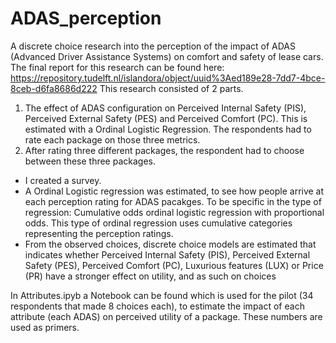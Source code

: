 # ADAS_perception

A discrete choice research into the perception of the impact of ADAS (Advanced Driver Assistance Systems) on comfort and safety of lease cars. The final report for this research can be found here: https://repository.tudelft.nl/islandora/object/uuid%3Aed189e28-7dd7-4bce-8ceb-d6fa8686d222
This research consisted of 2 parts. 
1. The effect of ADAS configuration on Perceived Internal Safety (PIS), Perceived External Safety (PES) and Perceived Comfort (PC). This is estimated with a Ordinal Logistic Regression. The respondents had to rate each package on those three metrics.
2. After rating three different packages, the respondent had to choose between these three packages. 

- I created a survey. 
- A Ordinal Logistic regression was estimated, to see how people arrive at each perception rating for ADAS pacakges. To be specific in the type of regression: Cumulative odds ordinal logistic regression with proportional odds. This type of ordinal regression uses cumulative categories representing the perception ratings.
- From the observed choices, discrete choice models are estimated that indicates whether Perceived Internal Safety (PIS), Perceived External Safety (PES), Perceived Comfort (PC), Luxurious features (LUX) or Price (PR) have a stronger effect on utility, and as such on choices

In Attributes.ipyb a Notebook can be found which is used for the pilot (34 respondents that made 8 choices each), to estimate the impact of each attribute (each ADAS) on perceived utility of a package. These numbers are used as primers.
